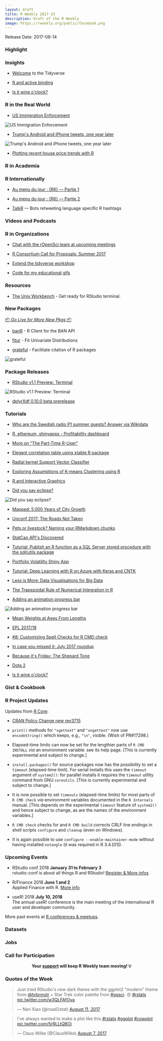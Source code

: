 ```yaml
---
layout: draft
title: R Weekly 2017-33
description: Draft of the R Weekly
image: https://rweekly.org/public/facebook.png
---
```


Release Date: 2017-08-14

###  Highlight



### Insights

+ [Welcome](https://www.tidyverse.org/articles/2017/07/welcome/) to the Tidyverse

+ [R and active binding](http://colinfay.me/ractivebinfing/)

+ [Is it wine o'clock?](http://www.masalmon.eu/2017/08/12/wineoclock/)


###  R in the Real World

+ [US Immigration Enforcement](https://www.stoltzmaniac.com/us-immigration-enforcement-part-1/)

![US Immigration Enforcement ](https://i1.wp.com/www.stoltzmaniac.com/wp-content/uploads/2017/08/immigration-enforcement-plots-1.png?w=504&ssl=1)

+ [Trump's Android and iPhone tweets, one year later](http://varianceexplained.org/r/trump-followup/)

![Trump's Android and iPhone tweets, one year later](https://raw.githubusercontent.com/rweekly/image/master/2017-03/device_history-1.png)

+ [Plotting recent house price trends with R](http://lenkiefer.github.io/2017/08/07/house-price-trends)

###  R in Academia



###  R Internationally

+ [Au menu du jour : {R6} — Partie 1](http://www.thinkr.fr/au-menu-du-jour-r6-partie-1/)

+ [Au menu du jour : {R6} — Partie 2](http://www.thinkr.fr/au-menu-du-jour-r6-partie-2/)

+ [TalkR](https://github.com/ColinFay/talkR) — Bots retweeting language specific R hashtags

###  Videos and Podcasts




###  R in Organizations

+ [Chat with the rOpenSci team at upcoming meetings](http://ropensci.org/blog/blog/2017/08/11/ropensci-at-meetings)

+ [R Consortium Call for Proposals: Summer 2017](https://www.r-consortium.org/blog/2017/08/11/r-consortium-call-for-proposals-summer-2017)

+ [Extend the tidyverse workshop](https://blog.rstudio.com/2017/08/10/upcoming-workshops/)

+ [Code for my educational gifs](https://simplystatistics.org/2017/08/08/code-for-my-educational-gifs/)


###  Resources

+ [The Unix Workbench](http://seankross.com/the-unix-workbench/command-line-basics.html#hello-terminal) - Get ready for RStudio terminal.

###  New Packages

<p class="added-hostname"><a href="https://rweekly.org/live" target="_blank" class="externalLink">📦 <i>Go Live for More New Pkgs</i> 📦</a></p>

+ [banR](https://cran.r-project.org/web/packages/banR/index.html) - R Client for the BAN API

+ [fitur](https://cran.r-project.org/web/packages/fitur/index.html) - Fit Univariate Distributions

+ [grateful](https://github.com/Pakillo/grateful) - Facilitate citation of R packages

![grateful](https://pbs.twimg.com/media/DGwR79WXgAAx5pC.jpg)

### Package Releases

+ [RStudio v1.1 Preview: Terminal](https://blog.rstudio.com/2017/08/11/rstudio-v1-1-preview-terminal/)

![RStudio v1.1 Preview: Terminal](https://d33wubrfki0l68.cloudfront.net/b031c0021b45e857c84024787d9f0601bac738cf/bac85/images/2017-08-07-1_1_term_vim.png)

+ [dplyrXdf 0.10.0 beta prerelease](http://blog.revolutionanalytics.com/2017/08/dplyrxdf-0100-beta-prerelease.html)

###  Tutorials

+ [Who are the Swedish radio P1 summer guests? Answer via Wikidata](http://www.masalmon.eu/2017/08/06/p1/)

+ [R, ethereum, shinyapps - Profitability dashboard](https://fathomson.github.io/2017/07/20/R,-shinyapps,-ethereum-Profitability-dashboard-part-1of2)

+ [More on "The Part-Time R-User"](http://www.win-vector.com/blog/2017/08/more-on-the-part-time-r-user/)

+ [Elegant correlation table using xtable R package](http://www.sthda.com/english/wiki/elegant-correlation-table-using-xtable-r-package)

+ [Radial kernel Support Vector Classifier](https://datascienceplus.com/radial-kernel-support-vector-classifier/)

+ [Exploring Assumptions of K-means Clustering using R](http://r-posts.com/exploring-assumptions-of-k-means-clustering-using-r/)

+ [R and Interactive Graphics](https://rviews.rstudio.com/2017/08/07/r-and-interactive-graphics/)

+ [Did you say eclipse?](http://austinwehrwein.com/post/solareclipse/)

![Did you say eclipse?](https://raw.githubusercontent.com/rweekly/image/master/2017-03/solareclipse_files.png)

+ [Mapped: 5,000 Years of City Growth](http://spatial.ly/2017/08/mapped-5000-years-of-city-growth/)

+ [Unconf 2017: The Roads Not Taken](http://ropensci.org/blog/blog/2017/08/08/unconfroadsnottaken)

+ [Pets or livestock? Naming your RMarkdown chunks](http://www.masalmon.eu/2017/08/08/chunkpets/)

+ [StatCan API's Discovered](https://www.mytinyshinys.com/2017/08/09/statcanapi)

+ [Tutorial: Publish an R function as a SQL Server stored procedure with the sqlrutils package](http://blog.revolutionanalytics.com/2017/08/tutorial-sqlrutils.html)

+ [Portfolio Volatility Shiny App](https://rviews.rstudio.com/2017/08/09/portfolio-volatility-shiny-app/)

+ [Tutorial: Deep Learning with R on Azure with Keras and CNTK](http://blog.revolutionanalytics.com/2017/08/keras-and-cntk.html)

+ [Less is More: Data Visualisations for Big Data](http://spatial.ly/2017/08/less-is-more-data-visualisations-for-big-data/)

+ [The Trapezoidal Rule of Numerical Integration in R](http://www.aaronschlegel.com/the-trapezoidal-rule-of-numerical-integration-in-r/)

+ [Adding an animation progress bar](http://lenkiefer.github.io/2017/08/10/animation-progress)

![Adding an animation progress bar](https://raw.githubusercontent.com/rweekly/image/master/2017-03/ezgif-1-c3461e2e12.gif)

+ [Mean Weights at Ages From Lengths](http://derekogle.com/fishR/2017-08-09-MeanWeights)

+ [EPL 2017/18](https://www.mytinyshinys.com/2017/08/10/epl2018)

+ [#8: Customizing Spell Checks for R CMD check](http://dirk.eddelbuettel.com/blog/2017/08/10#008_aspell_cran_incoming)

+ [In case you missed it: July 2017 roundup](http://blog.revolutionanalytics.com/2017/08/in-case-you-missed-it-july-2017-roundup.html)

+ [Because it's Friday: The Shepard Tone](http://blog.revolutionanalytics.com/2017/08/because-its-friday-the-shepard-tone.html)

+ [Dota 2](https://blog.openai.com/dota-2/)

+ [Is it wine o'clock?](http://www.masalmon.eu/2017/08/12/wineoclock/)

### Gist & Cookbook




<!--<div class="post-more-begin"></div><div class="post-more-end"></div>-->


###  R Project Updates

Updates from [R Core](http://developer.r-project.org/blosxom.cgi/R-devel/NEWS):

+ [CRAN Policy Change new rev3715](https://github.com/eddelbuettel/crp/commit/ca80cb10b51b83051f365bbfea417bb514b2f594)

+ `print()` methods for `"xgettext"` and `"xngettext"` now use `encodeString()` which keeps, e.g., `"\n"`, visible. (Wish of PR#17298.)

+ Elapsed-time limits can now be set for the lengthier parts of `R CMD INSTALL` _via_ an environment variable: see its help page. [This is currently experimental and subject to change.]

+ `install.packages()` for source packages now has the possibility to set a `timeout` (elapsed-time limit). For serial installs this uses the `timeout` argument of `system2()`: for parallel installs it requires the `timeout` utility command from GNU `coreutils`. [This is currently experimental and subject to change.]

+ It is now possible to set `timeouts` (elapsed-time limits) for most parts of `R CMD check` _via_ environment variables documented in the `R Internals` manual. [This depends on the experimental `timeout` feature of `system2()` and hence subject to change, as are the names of the environment variables.]

+ `R CMD check` checks for and `R CMD build` corrects CRLF line endings in shell scripts `configure` and `cleanup` (even on Windows).

+ It is again possible to use `configure --enable-maintainer-mode` without having installed `notangle` (it was required in R 3.4.[01]).

###  Upcoming Events

+ RStudio conf 2018 **January 31 to February 3** <br />
rstudio::conf is about all things R and RStudio! [Register & More infos](https://www.rstudio.com/conference/)

+ R/Finance 2018 **June 1 and 2** <br />
Applied Finance with R. [More info](http://www.rinfinance.com)

+ useR! 2018 **July 10, 2018** <br />
The annual useR! conference is the main meeting of the international R user and developer community.

More past events at [R conferences & meetups](https://conf.rweekly.org).

### Datasets



### Jobs




###  Call for Participation




<p class="hide-support added-hostname support-rweekly" style="text-align: center;font-weight: bold;">Your <a class="non-visited externalLink" href="https://www.patreon.com/rweekly" onclick="pas(this)">support</a> will keep R Weekly team moving! 💡</p>


###  Quotes of the Week


<blockquote class="twitter-tweet" data-lang="en"><p lang="en" dir="ltr">Just tried RStudio&#39;s new dark theme with the ggplot2 &quot;modern&quot; theme from <a href="https://twitter.com/hrbrmstr">@hrbrmstr</a> + Star Trek color palette from <a href="https://twitter.com/hashtag/ggsci?src=hash">#ggsci</a>. 😍 <a href="https://twitter.com/hashtag/rstats?src=hash">#rstats</a> <a href="https://t.co/w3QLFAfOya">pic.twitter.com/w3QLFAfOya</a></p>&mdash; Nan Xiao (@road2stat) <a href="https://twitter.com/road2stat/status/896065821889277953">August 11, 2017</a></blockquote>

<blockquote class="twitter-tweet" data-lang="en"><p lang="en" dir="ltr">I&#39;ve always wanted to make a plot like this.<a href="https://twitter.com/hashtag/rstats?src=hash">#rstats</a> <a href="https://twitter.com/hashtag/ggplot?src=hash">#ggplot</a> <a href="https://twitter.com/hashtag/cowplot?src=hash">#cowplot</a> <a href="https://t.co/5rRLLtQBOi">pic.twitter.com/5rRLLtQBOi</a></p>&mdash; Claus Wilke (@ClausWilke) <a href="https://twitter.com/ClausWilke/status/894581601396559872">August 7, 2017</a></blockquote>
